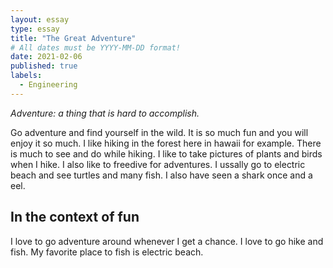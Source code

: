 ```yaml
---
layout: essay
type: essay
title: "The Great Adventure"
# All dates must be YYYY-MM-DD format!
date: 2021-02-06
published: true
labels:
  - Engineering
---
```


*Adventure: a thing that is hard to accomplish.*

Go adventure and find yourself in the wild. It is so much fun and you will enjoy it so much. I like hiking in the forest here in hawaii for example. There is much to see and do while hiking. I like to take pictures of plants and birds when I hike. I also like to freedive for adventures. I ussally go to electric beach and see turtles and many fish. I also have seen a shark once and a eel. 

## In the context of fun

I love to go adventure around whenever I get a chance. I love to go hike and fish. My favorite place to fish is electric beach.   
